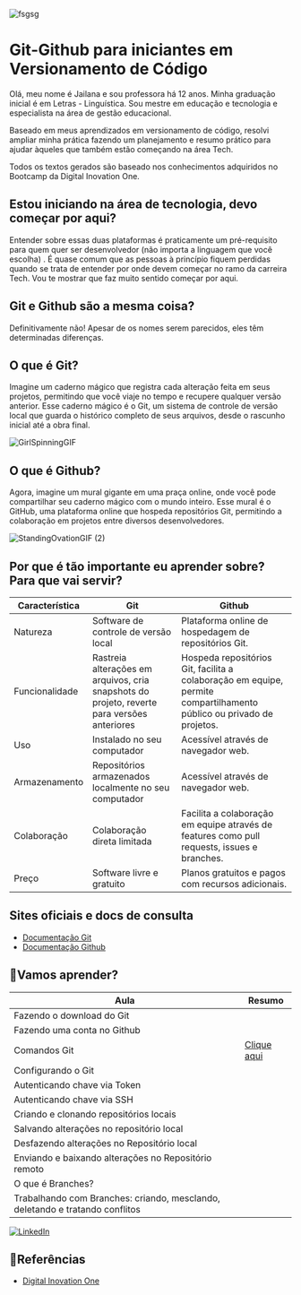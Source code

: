 
![fsgsg](https://github.com/JailanaSouza/Git-Github/assets/162022563/e9286c44-261b-4547-8b73-8d73508e5374)

# Git-Github para iniciantes em Versionamento de Código

Olá, meu nome é Jailana e sou professora há 12 anos. Minha graduação inicial é em Letras - Linguística. 
Sou mestre em educação e tecnologia e especialista na área de gestão educacional.

Baseado em meus aprendizados em versionamento de código, resolvi ampliar minha prática fazendo um planejamento e resumo prático para ajudar àqueles que também estão começando na área Tech.

Todos os textos gerados são baseado nos conhecimentos adquiridos no Bootcamp da Digital Inovation One.

## Estou iniciando na área de tecnologia, devo começar por aqui?
Entender sobre essas duas plataformas é praticamente um pré-requisito para quem quer ser desenvolvedor (não importa a linguagem que você escolha) . É quase comum que as pessoas à princípio fiquem perdidas quando se trata de entender por onde devem começar no ramo da carreira Tech. Vou te mostrar que faz muito sentido começar por aqui. 

## Git e Github são a mesma coisa?
Definitivamente não! Apesar de os nomes serem parecidos, eles têm determinadas diferenças.

## O que é Git?
Imagine um caderno mágico que registra cada alteração feita em seus projetos, permitindo que você viaje no tempo e recupere qualquer versão anterior. Esse caderno mágico é o Git, um sistema de controle de versão local que guarda o histórico completo de seus arquivos, desde o rascunho inicial até a obra final.

![GirlSpinningGIF](https://github.com/JailanaSouza/Git-Github/assets/162022563/5b41a175-79f1-481a-8082-8c91856ca57c)


## O que é Github?
Agora, imagine um mural gigante em uma praça online, onde você pode compartilhar seu caderno mágico com o mundo inteiro. Esse mural é o GitHub, uma plataforma online que hospeda repositórios Git, permitindo a colaboração em projetos entre diversos desenvolvedores.

![StandingOvationGIF (2)](https://github.com/JailanaSouza/Git-Github/assets/162022563/a4046ec0-00a5-4084-80c4-2d8f742e739a)


## Por que é tão importante eu aprender sobre? Para que vai servir?
| Característica| Git |Github
| ----| ------ | ------------|
|Natureza| Software de controle de versão local |Plataforma online de hospedagem de repositórios Git.
|Funcionalidade| Rastreia alterações em arquivos, cria snapshots do projeto, reverte para versões anteriores |Hospeda repositórios Git, facilita a colaboração em equipe, permite compartilhamento público ou privado de projetos.
|Uso|Instalado no seu computador |Acessível através de navegador web.
|Armazenamento|Repositórios armazenados localmente no seu computador |Acessível através de navegador web.
|Colaboração|Colaboração direta limitada|Facilita a colaboração em equipe através de features como pull requests, issues e branches.
|Preço|Software livre e gratuito|Planos gratuitos e pagos com recursos adicionais.


## Sites oficiais e docs de consulta
- [Documentação Git](https://git-scm.com/docs)
- [Documentação Github](https://docs.github.com/pt/get-started)

## 📝Vamos aprender?

| Aula| Resumo |
| ----| ------ |
|Fazendo o download do Git|
|Fazendo uma conta no Github|
|Comandos Git |[Clique aqui](https://sway.cloud.microsoft/oCcB3reAWRqKUFPA?ref=Link)
|Configurando o Git|
|Autenticando chave via Token|
|Autenticando chave via SSH|
|Criando e clonando repositórios locais  | 
|Salvando alterações no repositório local|
|Desfazendo alterações no Repositório local |
|Enviando e baixando alterações no Repositório remoto |
|O que é Branches?|
|Trabalhando com Branches: criando, mesclando, deletando e tratando conflitos|



[![LinkedIn](https://img.shields.io/badge/LinkedIn-0077B5?style=for-the-badge&logo=linkedin&logoColor=white)](https://www.linkedin.com/in/jailana-souza/)
## 📜Referências 
- [Digital Inovation One](dio.me)
